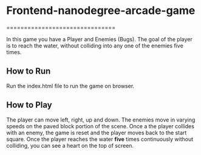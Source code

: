 # Frontend-nanodegree-arcade-game
===============================

In this game you have a Player and Enemies (Bugs). The goal of the player is to reach the water, without colliding into any one of the enemies five times.

## How to Run
Run the index.html file to run the game on browser.

## How to Play

 The player can move left, right, up and down. The enemies move in varying speeds on the paved block portion of the scene. Once a the player collides with an enemy, the game is reset and the player moves back to the start square. Once the player reaches the water **five** times continuously without colliding, you can see a heart on the top of screen.
